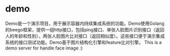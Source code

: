 # demo
Demo是一个演示项目，用于展示容器内持续集成系统的功能。Demo使用Golang的beego框架，提供一组http接口，包括ping接口、单张人脸图片识别接口（返回人的年龄和性别），两张人脸图片比对接口（返回相似度）。这些接口便于演示集成系统的接口测试功能。Demo基于图片结构化引擎和feature比对引擎。
This is a demo server for handle face image  :)
